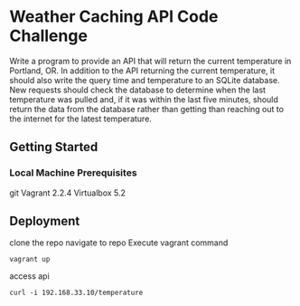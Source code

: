 # Weather Caching API Code Challenge

Write a program to provide an API that will return the current temperature in
Portland, OR. In addition to the API returning the current temperature, it
should also write the query time and temperature to an SQLite database. New
requests should check the database to determine when the last temperature was
pulled and, if it was within the last five minutes, should return the data from
the database rather than getting than reaching out to the internet for the
latest temperature.

## Getting Started
### Local Machine Prerequisites
git
Vagrant 2.2.4
Virtualbox 5.2


## Deployment
clone the repo
navigate to repo
Execute vagrant command
```
vagrant up
```

access api
```
curl -i 192.168.33.10/temperature
```
